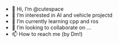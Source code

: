 - 👋 Hi, I’m @cutespace
- 👀 I’m interested in AI and vehicle projectd
- 🌱 I’m currently learning cpp and ros
- 💞️ I’m looking to collaborate on ...
- 📫 How to reach me (by Dm!)

<!---
cutespace/cutespace is a ✨ special ✨ repository because its `README.md` (this file) appears on your GitHub profile.
You can click the Preview link to take a look at your changes.
--->
